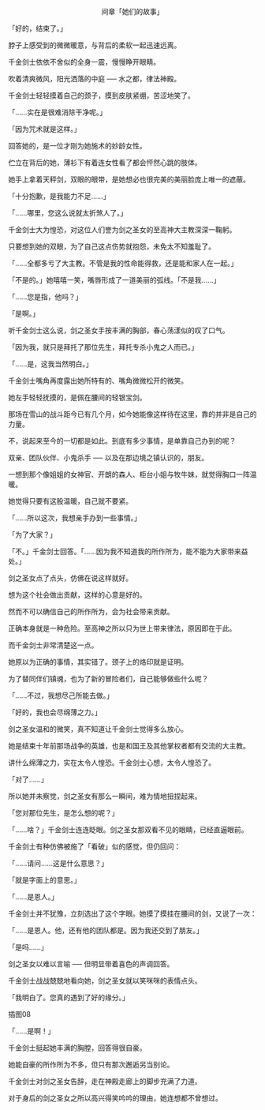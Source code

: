 <p align="center">间章「她们的故事」</p>

「好的，结束了。」

脖子上感受到的微微暖意，与背后的柔软一起迅速远离。

千金剑士依依不舍似的全身一震，慢慢睁开眼睛。

吹着清爽微风，阳光洒落的中庭 ── 水之都，律法神殿。

千金剑士轻轻摸着自己的颈子，摸到皮肤紧绷，苦涩地笑了。

「……实在是很难消除干净呢。」

「因为咒术就是这样。」

回答她的，是一位才刚为她施术的妙龄女性。

伫立在背后的她，薄衫下有着连女性看了都会怦然心跳的肢体。

她手上拿着天秤剑，双眼的眼带，是她想必也很完美的美丽脸庞上唯一的遮蔽。

「十分抱歉，是我能力不足……」

「……哪里，您这么说就太折煞人了。」

千金剑士大为惶恐，对这位人们誉为剑之圣女的至高神大主教深深一鞠躬。

只要想到她的双眼，为了自己这点伤势就抱怨，未免太不知羞耻了。

「……全都多亏了大主教。不管是我的性命能得救，还是能和家人在一起。」

「不是的。」她嘻嘻一笑，嘴唇形成了一道美丽的弧线。「不是我……」

「……您是指，他吗？」

「是啊。」

听千金剑士这么说，剑之圣女手按丰满的胸部，春心荡漾似的叹了口气。

「因为我，就只是拜托了那位先生，拜托专杀小鬼之人而已。」

「……是，这我当然明白。」

千金剑士嘴角再度露出她所特有的、嘴角微微松开的微笑。

她左手轻轻抚摸的，是佩在腰间的轻银宝剑。

那场在雪山的战斗距今已有几个月，如今她能像这样待在这里，靠的并非是自己的力量。

不，说起来至今的一切都是如此。到底有多少事情，是单靠自己办到的呢？

双亲、团队伙伴、小鬼杀手 ── 以及在那边境之镇认识的，朋友。

一想到那个像姐姐的女神官、开朗的森人、柜台小姐与牧牛妹，就觉得胸口一阵温暖。

她觉得只要有这股温暖，自己就不要紧。

「……所以这次，我想亲手办到一些事情。」

「为了大家？」

「不。」千金剑士回答。「……因为我不知道我的所作所为，能不能为大家带来益处。」

剑之圣女点了点头，仿佛在说这样就好。

想为这个社会做出贡献，这样的心意是好的。

然而不可以确信自己的所作所为，会为社会带来贡献。

正确本身就是一种危险。至高神之所以只为世上带来律法，原因即在于此。

而千金剑士非常清楚这一点。

她原以为正确的事情，其实错了。颈子上的烙印就是证明。

为了替同伴们镇魂，也为了新的冒险者们，自己能够做些什么呢？

「……不过，我想尽己所能去做。」

「好的，我也会尽绵薄之力。」

剑之圣女温和的微笑，真不知道让千金剑士觉得多么放心。

她是结束十年前那场战争的英雄，也是和国王及其他掌权者都有交流的大主教。

讲什么绵薄之力，实在太令人惶恐。千金剑士心想，太令人惶恐了。

「对了……」

所以她并未察觉，剑之圣女有那么一瞬间，难为情地扭捏起来。

「您对那位先生，是怎么想的呢？」

「……啥？」千金剑士连连眨眼。剑之圣女那双看不见的眼睛，已经直逼眼前。

千金剑士有种仿佛被施了「看破」似的感觉，但仍回问：

「……请问……这是什么意思？」

「就是字面上的意思。」

「……是恩人。」

千金剑士并不犹豫，立刻选出了这个字眼。她摸了摸挂在腰间的剑，又说了一次：

「……是恩人。他，还有他的团队都是。因为我还交到了朋友。」

「是吗……」

剑之圣女以难以言喻 ── 但明显带着喜色的声调回答。

千金剑士战战兢兢地看向她，剑之圣女就以笑咪咪的表情点头。

「我明白了。您真的遇到了好的缘分。」

插图08

「……是啊！」

千金剑士挺起她丰满的胸膛，回答得很自豪。

她能自豪的所作所为不多，但只有那次邂逅另当别论。

千金剑士对剑之圣女告辞，走在神殿走廊上的脚步充满了力道。

对于身后的剑之圣女之所以高兴得笑吟吟的理由，她连想都不曾想过。


